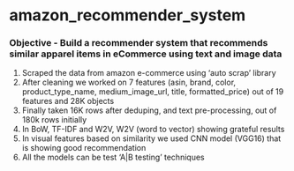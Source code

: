 # amazon_recommender_system
### Objective - Build a recommender system that recommends similar apparel items in eCommerce using text and image data
1. Scraped the data from amazon e-commerce using ‘auto scrap’ library
2. After cleaning we worked on 7 features (asin, brand, color, product_type_name, medium_image_url, title, formatted_price) out of 19 features and 28K objects
3. Finally taken 16K rows after deduping, and text pre-processing, out of 180k rows initially
4. In BoW, TF-IDF and W2V, W2V (word to vector)  showing grateful results
5. In visual features based on similarity we used CNN model (VGG16) that is showing good recommendation
6. All the models can be test ‘A|B testing’ techniques
